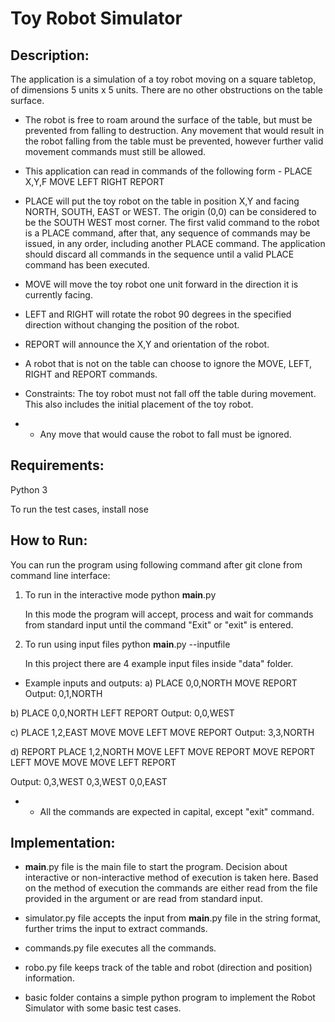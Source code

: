# Toy Robot Simulator

## Description:

The application is a simulation of a toy robot moving on a square tabletop, of dimensions 5 units x 5 units. There are no other obstructions on the table surface.

* The robot is free to roam around the surface of the table, but must be prevented from falling to destruction. Any movement that would result in the robot falling from the table must be prevented, however further valid movement commands must still be allowed.

* This application can read in commands of the following form -
PLACE X,Y,F
MOVE
LEFT
RIGHT
REPORT

- PLACE will put the toy robot on the table in position X,Y and facing NORTH, SOUTH, EAST or WEST.
The origin (0,0) can be considered to be the SOUTH WEST most corner.
The first valid command to the robot is a PLACE command, after that, any sequence of commands may be issued, in any order, including another PLACE command. The application should discard all commands in the sequence until a valid PLACE command has been executed.

- MOVE will move the toy robot one unit forward in the direction it is currently facing.

- LEFT and RIGHT will rotate the robot 90 degrees in the specified direction without changing the position of the robot.

- REPORT will announce the X,Y and orientation of the robot.

* A robot that is not on the table can choose to ignore the MOVE, LEFT, RIGHT and REPORT commands.

* Constraints:
The toy robot must not fall off the table during movement. This also includes the initial placement of the toy robot.
* * Any move that would cause the robot to fall must be ignored.

## Requirements:

Python 3

To run the test cases, install nose

## How to Run:

You can run the program using following command after git clone from command line interface:

1. To run in the interactive mode
    python __main__.py

    In this mode the program will accept, process and wait for commands from standard input until the command "Exit" or "exit" is entered.

2. To run using input files
    python __main__.py --inputfile <filepath>

    In this project there are 4 example input files inside "data" folder.

- Example inputs and outputs:
a)
PLACE 0,0,NORTH
MOVE
REPORT
Output: 0,1,NORTH

b)
PLACE 0,0,NORTH
LEFT
REPORT
Output: 0,0,WEST

c)
PLACE 1,2,EAST
MOVE
MOVE
LEFT
MOVE
REPORT
Output: 3,3,NORTH

d)
REPORT
PLACE 1,2,NORTH
MOVE
LEFT
MOVE
REPORT
MOVE
REPORT
LEFT
MOVE
MOVE
MOVE
LEFT
REPORT

Output:
0,3,WEST
0,3,WEST
0,0,EAST

* * All the commands are expected in capital, except "exit" command.

## Implementation:

- __main__.py file is the main file to start the program. Decision about interactive or non-interactive method of execution is taken here. Based on the method of execution the commands are either read from the file provided in the argument or are read from standard input.

- simulator.py file accepts the input from __main__.py file in the string format, further trims the input to extract commands.

- commands.py file executes all the commands.

- robo.py file keeps track of the table and robot (direction and position) information.

- basic folder contains a simple python program to implement the Robot Simulator with some basic test cases.
